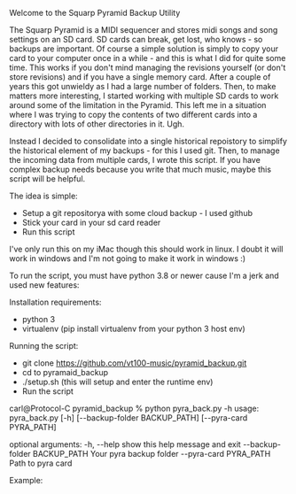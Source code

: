 Welcome to the Squarp Pyramid Backup Utility

The Squarp Pyramid is a MIDI sequencer and stores midi songs and song settings on an SD card.  SD cards can break, get lost, who knows - so backups are important.  Of course a simple solution is simply to copy your card to your computer once in a while - and this is what I did for quite some time.  This works if you don't mind managing the revisions yourself (or don't store revisions) and if you have a single memory card.  After a couple of years this got unwieldy as I had a large number of folders.  Then, to make matters more interesting, I started working with multiple SD cards to work around some of the limitation in the Pyramid.  This left me in a situation where I was trying to copy the contents of two different cards into a directory with lots of other directories in it.  Ugh.

Instead I decided to consolidate into a single historical repoistory to simplify the historical element of my backups - for this I used git.  Then, to manage the incoming data from multiple cards, I wrote this script.  If you have complex backup needs because you write that much music, maybe this script will be helpful.

The idea is simple:
   * Setup a git repositorya with some cloud backup - I used github
   * Stick your card in your sd card reader
   * Run this script
   
I've only run this on my iMac though this should work in linux.  I doubt it will work in windows and I'm not going to make it work in windows :)

To run the script, you must have python 3.8 or newer cause I'm a jerk and used new features:

Installation requirements:
   * python 3
   * virtualenv  (pip install virtualenv from your python 3 host env)

Running the script:
   * git clone https://github.com/vt100-music/pyramid_backup.git
   * cd to pyramaid_backup
   * ./setup.sh  (this will setup and enter the runtime env)
   * Run the script

carl@Protocol-C pyramid_backup % python pyra_back.py -h
usage: pyra_back.py [-h] [--backup-folder BACKUP_PATH] [--pyra-card PYRA_PATH]

optional arguments:
  -h, --help            show this help message and exit
  --backup-folder BACKUP_PATH
                        Your pyra backup folder
  --pyra-card PYRA_PATH
                        Path to pyra card
                        
Example:
